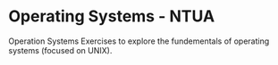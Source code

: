 # Operating Systems - NTUA
Operation Systems Exercises to explore the fundementals of operating systems (focused on UNIX).
